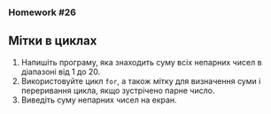 ### Homework #26
## Мітки в циклах
1. Напишіть програму, яка знаходить суму всіх непарних чисел в діапазоні від 1 до 20. 
2. Використовуйте цикл `for`, а також мітку для визначення суми і переривання цикла, якщо зустрічено парне число. 
4. Виведіть суму непарних чисел на екран.
